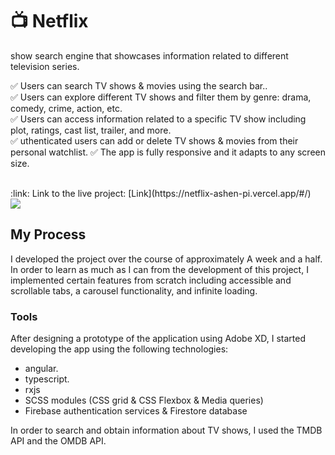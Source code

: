 # :tv: Netflix

show search engine that showcases information related to different television series.

✅ Users can search TV shows & movies using the search bar..  
✅ Users can explore different TV shows and filter them by genre: drama, comedy, crime, action, etc.  
✅ Users can access information related to a specific TV show including plot, ratings, cast list, trailer, and more.  
✅ uthenticated users can add or delete TV shows & movies from their personal watchlist.
✅ The app is fully responsive and it adapts to any screen size. 


<br/>
:link: Link to the live project: [Link](https://netflix-ashen-pi.vercel.app/#/)  
<br/>
<img src='net cover.PNG'/>
<br/>

## My Process

I developed the project over the course of approximately A week and a half. In order to learn as much as I can from the development of this project, I implemented certain features from scratch including accessible and scrollable tabs, a carousel functionality, and infinite loading.

### Tools

After designing a prototype of the application using Adobe XD, I started developing the app using the following technologies:

- angular. 
- typescript.
- rxjs
- SCSS modules (CSS grid & CSS Flexbox & Media queries)
- Firebase authentication services & Firestore database

In order to search and obtain information about TV shows, I used the TMDB API and the OMDB API.
